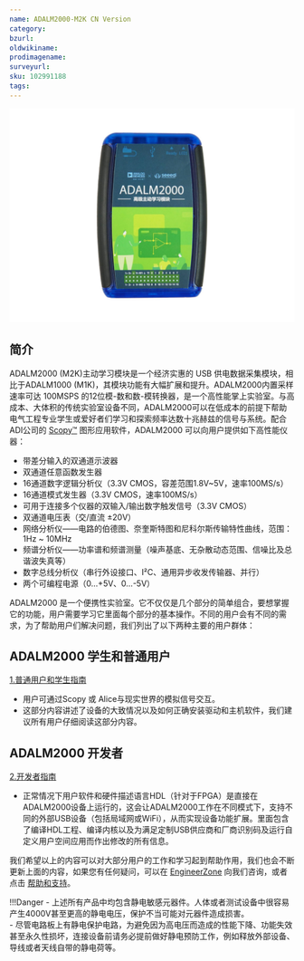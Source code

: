 ```yaml
---
name: ADALM2000-M2K CN Version
category: 
bzurl: 
oldwikiname: 
prodimagename:
surveyurl: 
sku: 102991188
tags:
---
```


![](https://github.com/SeeedDocument/ADALM2000-M2K-CN-Version/raw/master/img/20190905171231.jpg)


## 简介

ADALM2000 (M2K)主动学习模块是一个经济实惠的 USB 供电数据采集模块，相比于ADALM1000 (M1K)，其模块功能有大幅扩展和提升。ADALM2000内置采样速率可达 100MSPS 的12位模-数和数-模转换器，是一个高性能掌上实验室。与高成本、大体积的传统实验室设备不同，ADALM2000可以在低成本的前提下帮助电气工程专业学生或爱好者们学习和探索频率达数十兆赫兹的信号与系统。配合ADI公司的 [Scopy™](https://wiki.analog.com/university/tools/m2k/scopy) 图形应用软件，ADALM2000 可以向用户提供如下高性能仪器：  

- 带差分输入的双通道示波器
- 双通道任意函数发生器
- 16通道数字逻辑分析仪（3.3V CMOS，容差范围1.8V~5V，速率100MS/s）
- 16通道模式发生器（3.3V CMOS，速率100MS/s）
- 可用于连接多个仪器的双输入/输出数字触发信号（3.3V CMOS）
- 双通道电压表（交/直流 ±20V）
- 网络分析仪——电路的伯德图、奈奎斯特图和尼科尔斯传输特性曲线，范围：1Hz ~ 10MHz
- 频谱分析仪——功率谱和频谱测量（噪声基底、无杂散动态范围、信噪比及总谐波失真等）
- 数字总线分析仪（串行外设接口、I²C、通用异步收发传输器、并行）
- 两个可编程电源（0…+5V、0…-5V）



ADALM2000 是一个便携性实验室。它不仅仅是几个部分的简单组合，要想掌握它的功能，用户需要学习它里面每个部分的基本操作。不同的用户会有不同的需求，为了帮助用户们解决问题，我们列出了以下两种主要的用户群体：  


## ADALM2000 学生和普通用户

[1.普通用户和学生指南](http://wiki.seeedstudio.com/ADALM2000-fo-End-Users)
    
  - 用户可通过Scopy 或 Alice与现实世界的模拟信号交互。
  - 这部分内容讲述了设备的大致情况以及如何正确安装驱动和主机软件，我们建议所有用户仔细阅读这部分内容。




## ADALM2000 开发者

[2.开发者指南](http://wiki.seeedstudio.com/ADALM2000-for-Developers)
    
  - 正常情况下用户软件和硬件描述语言HDL（针对于FPGA）是直接在ADALM2000设备上运行的，这会让ADALM2000工作在不同模式下，支持不同的外部USB设备（包括局域网或WiFi），从而实现设备功能扩展。里面包含了编译HDL工程、编译内核以及为满足定制USB供应商和厂商识别码及运行自定义用户空间应用而作出修改的所有信息。



我们希望以上的内容可以对大部分用户的工作和学习起到帮助作用，我们也会不断更新上面的内容，如果您有任何疑问，可以在 [EngineerZone](http://ez.analog.com/community/university-program) 向我们咨询，或者点击 [帮助和支持](https://wiki.analog.com/university/tools/adalm2000/help_support)。



!!!Danger
    - 上述所有产品中均包含静电敏感元器件。人体或者测试设备中很容易产生4000V甚至更高的静电电压，保护不当可能对元器件造成损害。  
    - 尽管电路板上有静电保护电路，为避免因为高电压而造成的性能下降、功能失效甚至永久性损坏，连接设备前请务必提前做好静电预防工作，例如释放外部设备、导线或者天线自带的静电荷等。
















